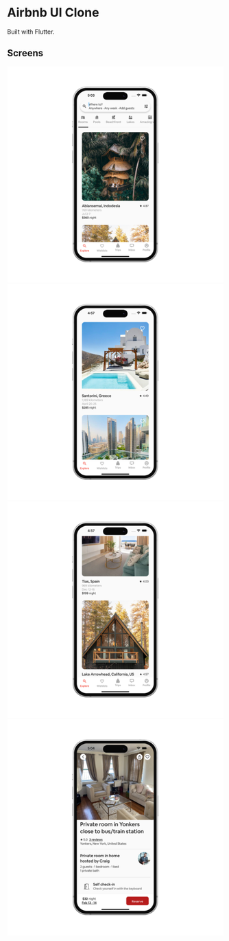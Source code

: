 # Airbnb UI Clone
Built with Flutter.

## Screens

![](./readme_files/explore.png)  ![](./readme_files/explore-2.png)  ![](./readme_files/explore-3.png)  ![](./readme_files/book_room.png)
